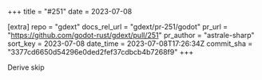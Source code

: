 +++
title = "#251"
date = 2023-07-08

[extra]
repo = "gdext"
docs_rel_url = "gdext/pr-251/godot"
pr_url = "https://github.com/godot-rust/gdext/pull/251"
pr_author = "astrale-sharp"
sort_key = 2023-07-08
date_time = 2023-07-08T17:26:34Z
commit_sha = "3377cd6650d54296e0ded2fef37cdbcb4b7268f9"
+++

Derive skip
